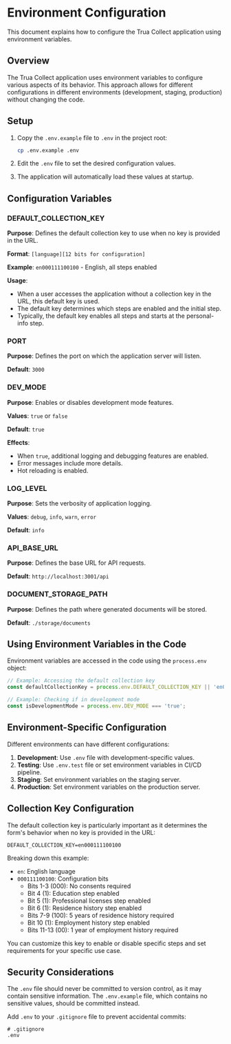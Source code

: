 # Environment Configuration

This document explains how to configure the Trua Collect application using environment variables.

## Overview

The Trua Collect application uses environment variables to configure various aspects of its behavior. This approach allows for different configurations in different environments (development, staging, production) without changing the code.

## Setup

1. Copy the `.env.example` file to `.env` in the project root:
   ```bash
   cp .env.example .env
   ```

2. Edit the `.env` file to set the desired configuration values.

3. The application will automatically load these values at startup.

## Configuration Variables

### DEFAULT_COLLECTION_KEY

**Purpose**: Defines the default collection key to use when no key is provided in the URL.

**Format**: `[language][12 bits for configuration]`

**Example**: `en000111100100` - English, all steps enabled

**Usage**:
- When a user accesses the application without a collection key in the URL, this default key is used.
- The default key determines which steps are enabled and the initial step.
- Typically, the default key enables all steps and starts at the personal-info step.

### PORT

**Purpose**: Defines the port on which the application server will listen.

**Default**: `3000`

### DEV_MODE

**Purpose**: Enables or disables development mode features.

**Values**: `true` or `false`

**Default**: `true`

**Effects**:
- When `true`, additional logging and debugging features are enabled.
- Error messages include more details.
- Hot reloading is enabled.

### LOG_LEVEL

**Purpose**: Sets the verbosity of application logging.

**Values**: `debug`, `info`, `warn`, `error`

**Default**: `info`

### API_BASE_URL

**Purpose**: Defines the base URL for API requests.

**Default**: `http://localhost:3001/api`

### DOCUMENT_STORAGE_PATH

**Purpose**: Defines the path where generated documents will be stored.

**Default**: `./storage/documents`

## Using Environment Variables in the Code

Environment variables are accessed in the code using the `process.env` object:

```typescript
// Example: Accessing the default collection key
const defaultCollectionKey = process.env.DEFAULT_COLLECTION_KEY || 'en000111100100';

// Example: Checking if in development mode
const isDevelopmentMode = process.env.DEV_MODE === 'true';
```

## Environment-Specific Configuration

Different environments can have different configurations:

1. **Development**: Use `.env` file with development-specific values.
2. **Testing**: Use `.env.test` file or set environment variables in CI/CD pipeline.
3. **Staging**: Set environment variables on the staging server.
4. **Production**: Set environment variables on the production server.

## Collection Key Configuration

The default collection key is particularly important as it determines the form's behavior when no key is provided in the URL:

```
DEFAULT_COLLECTION_KEY=en000111100100
```

Breaking down this example:
- `en`: English language
- `000111100100`: Configuration bits
  - Bits 1-3 (000): No consents required
  - Bit 4 (1): Education step enabled
  - Bit 5 (1): Professional licenses step enabled
  - Bit 6 (1): Residence history step enabled
  - Bits 7-9 (100): 5 years of residence history required
  - Bit 10 (1): Employment history step enabled
  - Bits 11-13 (00): 1 year of employment history required

You can customize this key to enable or disable specific steps and set requirements for your specific use case.

## Security Considerations

The `.env` file should never be committed to version control, as it may contain sensitive information. The `.env.example` file, which contains no sensitive values, should be committed instead.

Add `.env` to your `.gitignore` file to prevent accidental commits:

```
# .gitignore
.env